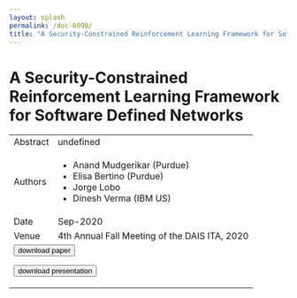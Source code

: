 ```yaml
---
layout: splash
permalink: /doc-6090/
title: "A Security-Constrained Reinforcement Learning Framework for Software Defined Networks"
---
```


# A Security-Constrained Reinforcement Learning Framework for Software Defined Networks

<table>
    <tbody>
    <tr>
        <td>Abstract</td>
        <td>undefined</td>
    </tr>
    <tr>
        <td>Authors</td>
        <td>
            <ul>
                <li>Anand Mudgerikar (Purdue)</li>
                <li>Elisa Bertino (Purdue)</li>
                <li>Jorge Lobo</li>
                <li>Dinesh Verma (IBM US)</li>
            </ul>
        </td>
    </tr>
    <tr>
        <td>Date</td>
        <td>Sep-2020</td>
    </tr>
    <tr>
        <td>Venue</td>
        <td>4th Annual Fall Meeting of the DAIS ITA, 2020</td>
    </tr>
        <tr>
            <td colspan="2">
                <form method="get" action="https://ibm.box.com/v/doc-6090-paper">
                    <button type="submit">download paper</button>
                </form>
                <form method="get" action="https://ibm.box.com/v/doc-6090-slides">
                    <button type="submit">download presentation</button>
                </form>
            </td>
        </tr>
    </tbody>
</table>
